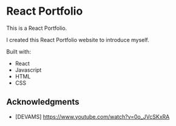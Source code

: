 # React Portfolio

This is a React Portfolio.

I created this React Portfolio website to introduce myself.

Built with:
 
- React
- Javascript  
- HTML
- CSS   

## Acknowledgments

* [DEVAMS] https://www.youtube.com/watch?v=0o_JVcSKxRA
